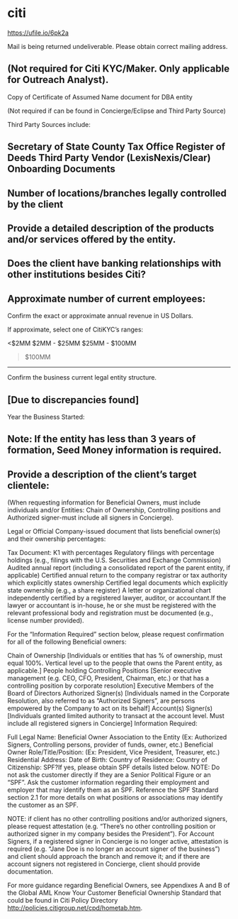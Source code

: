 # citi

https://ufile.io/6pk2a
	
Mail is being returned undeliverable.  Please obtain correct mailing address.

(Not required for Citi KYC/Maker. Only applicable for Outreach Analyst).
----------
Copy of Certificate of Assumed Name document for DBA entity

(Not required if can be found in Concierge/Eclipse and Third Party Source)

Third Party Sources include:

Secretary of State
County Tax Office
Register of Deeds
Third Party Vendor (LexisNexis/Clear)
Onboarding Documents
----------
Number of locations/branches legally controlled by the client
----------
Provide a detailed description of the products and/or services offered by the entity.
---------
Does the client have banking relationships with other institutions besides Citi?
---------
Approximate number of current employees:
---------
Confirm the exact or approximate annual revenue in US Dollars.

If approximate, select one of CitiKYC’s ranges:

<$2MM
$2MM - $25MM
$25MM - $100MM
>$100MM
----------
	
Confirm the business current legal entity structure.

 [Due to discrepancies found]
 ----------
 	
Year the Business Started:

Note: If the entity has less than 3 years of formation, Seed Money information is required.
----------
Provide a description of the client’s target clientele:
-----------
(When requesting information for Beneficial Owners, must include individuals and/or Entities: Chain of Ownership, Controlling positions and Authorized signer-must include all signers in Concierge).

Legal or Official Company-issued document that lists beneficial owner(s) and their ownership percentages:

Tax Document: K1 with percentages
Regulatory filings with percentage holdings (e.g., filings with the U.S. Securities and Exchange Commission)
Audited annual report (including a consolidated report of the parent entity, if applicable)
Certified annual return to the company registrar or tax authority which explicitly states ownership
Certified legal documents which explicitly state ownership (e.g., a share register)
A letter or organizational chart independently certified by a registered lawyer, auditor, or accountant.If the lawyer or accountant is in-house, he or she must be registered with the relevant professional body and registration must be documented (e.g., license number provided).

For the “Information Required” section below, please request confirmation for all of the following Beneficial owners:

 Chain of Ownership [Individuals or entities that has % of ownership, must equal 100%. Vertical level up to the people that owns the Parent entity, as applicable.]
People holding Controlling Positions [Senior executive management (e.g. CEO, CFO, President, Chairman, etc.) or that has a controlling position by corporate resolution]
Executive Members of the Board of Directors
Authorized Signer(s) [Individuals named in the Corporate Resolution, also referred to as “Authorized Signers”, are persons empowered by the Company to act on its behalf]
Account(s) Signer(s) [Individuals granted limited authority to transact at the account level. Must include all registered signers in Concierge]
Information Required:

Full Legal Name:
Beneficial Owner Association to the Entity
(Ex: Authorized Signers, Controlling persons, provider of funds, owner, etc.)
Beneficial Owner Role/Title/Position:
(Ex: President, Vice President, Treasurer, etc.)
Residential Address:
Date of Birth:
Country of Residence:
Country of Citizenship:
SPF?If yes, please obtain SPF details listed below.
NOTE: Do not ask the customer directly if they are a Senior Political Figure or an “SPF”. Ask the customer information regarding their employment and employer that may identify them as an SPF. Reference the SPF Standard section 2.1 for more details on what positions or associations may identify the customer as an SPF.
 

NOTE: if client has no other controlling positions and/or authorized signers, please request attestation (e.g. “There’s no other controlling position or authorized signer in my company besides the President”). For Account Signers, if a registered signer in Concierge is no longer active, attestation is required (e.g. “Jane Doe is no longer an account signer of the business”) and client should approach the branch and remove it; and if there are account signers not registered in Concierge, client should provide documentation.

For more guidance regarding Beneficial Owners, see Appendixes A and B of the Global AML Know Your Customer Beneficial Ownership Standard that could be found in Citi Policy Directory http://policies.citigroup.net/cpd/hometab.htm.

